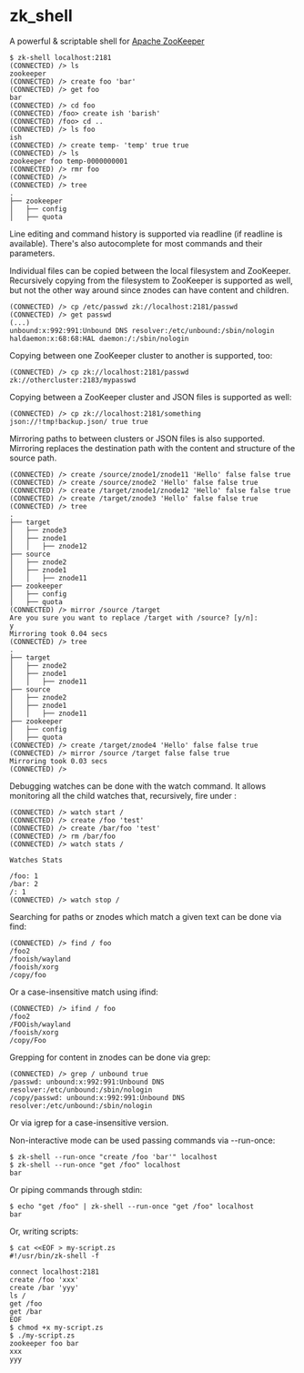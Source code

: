 zk_shell
========

A powerful & scriptable shell for [Apache ZooKeeper](http://zookeeper.apache.org/ "ZooKeeper")

```
$ zk-shell localhost:2181
(CONNECTED) /> ls
zookeeper
(CONNECTED) /> create foo 'bar'
(CONNECTED) /> get foo
bar
(CONNECTED) /> cd foo
(CONNECTED) /foo> create ish 'barish'
(CONNECTED) /foo> cd ..
(CONNECTED) /> ls foo
ish
(CONNECTED) /> create temp- 'temp' true true
(CONNECTED) /> ls
zookeeper foo temp-0000000001
(CONNECTED) /> rmr foo
(CONNECTED) />
(CONNECTED) /> tree
.
├── zookeeper
│   ├── config
│   ├── quota
```

Line editing and command history is supported via readline (if readline is available). There's
also autocomplete for most commands and their parameters.

Individual files can be copied between the local filesystem and ZooKeeper. Recursively copying
from the filesystem to ZooKeeper is supported as well, but not the other way around since znodes
can have content and children.

```
(CONNECTED) /> cp /etc/passwd zk://localhost:2181/passwd
(CONNECTED) /> get passwd
(...)
unbound:x:992:991:Unbound DNS resolver:/etc/unbound:/sbin/nologin
haldaemon:x:68:68:HAL daemon:/:/sbin/nologin
```

Copying between one ZooKeeper cluster to another is supported, too:

```
(CONNECTED) /> cp zk://localhost:2181/passwd zk://othercluster:2183/mypasswd
```

Copying between a ZooKeeper cluster and JSON files is supported as well:

```
(CONNECTED) /> cp zk://localhost:2181/something json://!tmp!backup.json/ true true
```

Mirroring paths to between clusters or JSON files is also supported. Mirroring replaces the destination
path with the content and structure of the source path.

```
(CONNECTED) /> create /source/znode1/znode11 'Hello' false false true
(CONNECTED) /> create /source/znode2 'Hello' false false true
(CONNECTED) /> create /target/znode1/znode12 'Hello' false false true
(CONNECTED) /> create /target/znode3 'Hello' false false true
(CONNECTED) /> tree
.
├── target
│   ├── znode3
│   ├── znode1
│   │   ├── znode12
├── source
│   ├── znode2
│   ├── znode1
│   │   ├── znode11
├── zookeeper
│   ├── config
│   ├── quota
(CONNECTED) /> mirror /source /target
Are you sure you want to replace /target with /source? [y/n]:
y
Mirroring took 0.04 secs
(CONNECTED) /> tree
.
├── target
│   ├── znode2
│   ├── znode1
│   │   ├── znode11
├── source
│   ├── znode2
│   ├── znode1
│   │   ├── znode11
├── zookeeper
│   ├── config
│   ├── quota
(CONNECTED) /> create /target/znode4 'Hello' false false true
(CONNECTED) /> mirror /source /target false false true
Mirroring took 0.03 secs
(CONNECTED) />
```

Debugging watches can be done with the watch command. It allows monitoring all the child watches
that, recursively, fire under <path>:

```
(CONNECTED) /> watch start /
(CONNECTED) /> create /foo 'test'
(CONNECTED) /> create /bar/foo 'test'
(CONNECTED) /> rm /bar/foo
(CONNECTED) /> watch stats /

Watches Stats

/foo: 1
/bar: 2
/: 1
(CONNECTED) /> watch stop /
```

Searching for paths or znodes which match a given text can be done via find:

```
(CONNECTED) /> find / foo
/foo2
/fooish/wayland
/fooish/xorg
/copy/foo
```

Or a case-insensitive match using ifind:

```
(CONNECTED) /> ifind / foo
/foo2
/FOOish/wayland
/fooish/xorg
/copy/Foo
```

Grepping for content in znodes can be done via grep:

```
(CONNECTED) /> grep / unbound true
/passwd: unbound:x:992:991:Unbound DNS resolver:/etc/unbound:/sbin/nologin
/copy/passwd: unbound:x:992:991:Unbound DNS resolver:/etc/unbound:/sbin/nologin
```

Or via igrep for a case-insensitive version.

Non-interactive mode can be used passing commands via --run-once:

```
$ zk-shell --run-once "create /foo 'bar'" localhost
$ zk-shell --run-once "get /foo" localhost
bar
```

Or piping commands through stdin:

```
$ echo "get /foo" | zk-shell --run-once "get /foo" localhost
bar
```

Or, writing scripts:

```
$ cat <<EOF > my-script.zs
#!/usr/bin/zk-shell -f

connect localhost:2181
create /foo 'xxx'
create /bar 'yyy'
ls /
get /foo
get /bar
EOF
$ chmod +x my-script.zs
$ ./my-script.zs
zookeeper foo bar
xxx
yyy
```
